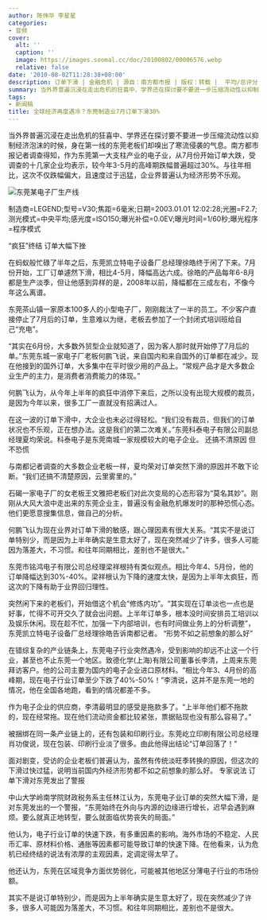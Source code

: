 ```yaml
---
author: 陈伟华 李星星
categories:
- 音频
cover:
  alt: ''
  caption: ''
  image: https://images.soomal.cc/doc/20100802/00006576.webp
  relative: false
date: '2010-08-02T11:28:38+08:00'
description: 订单下滑 | 金融危机 | 源自：南方都市报 | 版权：转载 |  平均/总评分：09.50/19
summary: 当外界普遍沉浸在走出危机的狂喜中、学界还在探讨要不要进一步压缩流动性以抑制经济泡沫的时候，身在第一线的东莞老板们却嗅出了寒流侵袭的气息。南方都市报记者调查得知，作为东莞第一大支柱产业的电子业，从7月份开始订单大跌，受调查的十几家企业均表示，较今年3-5月的高峰期跌幅普遍超过30%。
tags:
- 新闻稿
title: 全球经济再度遇冷？东莞制造业7月订单下滑30%
---
```


当外界普遍沉浸在走出危机的狂喜中、学界还在探讨要不要进一步压缩流动性以抑制经济泡沫的时候，身在第一线的东莞老板们却嗅出了寒流侵袭的气息。南方都市报记者调查得知，作为东莞第一大支柱产业的电子业，从7月份开始订单大跌，受调查的十几家企业均表示，较今年3-5月的高峰期跌幅普遍超过30%。与往年相比，这次不仅跌幅偏大，且速度过于迅猛，企业界普遍认为经济形势不乐观。

![东莞某电子厂生产线](https://images.soomal.cc/doc/20100802/00006576.webp)

制造商=LEGEND;型号=V30;焦距=6毫米;日期=2003.01.01 12:02:28;光圈=F2.7;测光模式=中央平均;感光度=ISO150;曝光补偿=0.0EV;曝光时间=1/60秒;曝光程序=程序模式


“疯狂”终结 订单大幅下挫

在蚂蚁般忙碌了半年之后，东莞凯立特电子设备厂总经理徐皓终于闲了下来。7月份开始，工厂订单遽然下滑，相比4-5月，降幅高达六成。徐皓的产品每年6-8月都是生产淡季，但让他感到异样的是，2008年以前，降幅都在三成左右，不像今年这么离谱。

东莞茶山镇一家原本100多人的小型电子厂，刚刚裁汰了一半的员工。不少客户直接停止了7月后的订单，生意难以为继，老板去参加了一个封闭式培训班给自己“充电”。

“其实在6月份，大多数外贸型企业就知道了，因为客人那时就开始停了7月后的单。”东莞东城一家电子厂老板何鹏飞说，来自国内和来自国外的订单都在减少。现在他接到的国外订单，大多集中在平时很少用的产品上。“常规产品才是大多数企业生产的主力，是消费者消费能力的体现。”

何鹏飞认为，从今年上半年的疯狂中消停下来后，之所以没有出现大规模的裁员，是因为今年以来，很多工厂一直就没有招满过人。

在这一波的订单下滑中，大企业也未必过得轻松。“我们没有裁员，但我们的订单状况也不乐观，正在想办法。这是我们的第二次难关。”东莞科泰电子有限公司副总经理夏均荣说。科泰电子是东莞南城一家规模较大的电子企业。
还搞不清原因 但不恐慌

与南都记者调查的大多数企业老板一样，夏均荣对订单突然下滑的原因并不敢下论断。“我们还搞不清楚原因，云里雾里的。”

石碣一家电子厂的女老板王文雅把老板们对此次变局的心态形容为“莫名其妙”。刚刚从大风大浪中走出来的东莞企业主，普遍没有金融危机爆发时的那种恐慌心态。他们更愿意搜集信息，做自己的分析。

何鹏飞认为现在业界对订单下滑的敏感，跟心理因素有很大关系。“其实不是说订单特别少，而是因为上半年确实是生意太好了，现在突然减少了许多，很多人可能因为落差大，不习惯。和往年同期相比，差别也不是很大。”

东莞市铭鸿电子有限公司总经理梁祥根持有类似观点。相比今年4、5月份，他的订单降幅达到30%-40%。梁祥根认为下降的速度太快，是因为上半年太疯狂，而这次的下降有助于业界回归理性。

突然闲下来的老板们，开始借这个机会“修炼内功”。“其实现在订单淡也一点也是好事，忙得不可开交久了就会出问题。上半年订单多，根本没时间安排员工培训以及娱乐休闲。现在趁不忙，加强一下内部培训，也有时间做业务上的分析调整”，东莞凯立特电子设备厂总经理徐皓告诉南都记者。
“形势不如之前想象的那么好”

在错综复杂的产业链条上，东莞电子行业突然遇冷，受到影响的却远不止这一个行业，甚至也不止东莞一个地区。致德化学(上海)有限公司董事长李清，上周来东莞拜访客户。他的公司主要为国内的电子企业进口原材料。“相比今年3、4月份的高峰期，现在电子行业订单至少下跌了40%-50%！”李清说，这并不是东莞一地的情况，他在全国各地跑，看到的情况都差不多。

作为电子企业的供应商，李清最明显的感受是拖款多了。“上半年他们都不拖款的，现在经常拖。现在他们流动资金都比较紧张，票据贴现也没有那么容易了。”

被捆绑在同一条产业链上的，还有包装和印刷行业。东莞屹立印刷有限公司总经理肖功俊说，现在包装、印刷行业淡了很多。由此他得出结论“订单回落了！”

面对剧变，受访的企业老板们普遍认为，虽然有传统淡旺季转换的原因，但这次的下滑过快过猛，说明当前国内外经济形势都不如之前想象的那么好。
专家说法
订单下滑对东莞发出了警报

中山大学岭南学院财政税务系主任林江认为，东莞电子业订单的突然大幅下滑，是对东莞发出的一个警报，“东莞始终在外向与内源的边缘进行增长，迟早会遇到麻烦。要么就真正地转型，要么就面临优势丧失的局面。”

他认为，电子行业订单的快速下跌，有多重因素的影响。海外市场的不稳定、人民币汇率、原材料价格、通胀等因素都可能导致订单的快速下降。在他看来，认为危机已经终结的说法有浓厚的主观因素，定调定得太早了。

他还认为，东莞在区域竞争方面优势弱化，可能被其他地区分薄电子行业的市场份额。

其实不是说订单特别少，而是因为上半年确实是生意太好了，现在突然减少了许多，很多人可能因为落差大，不习惯。和往年同期相比，差别也不是很大。